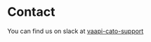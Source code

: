 # Contact

You can find us on slack at [vaapi-cato-support](https://lighthouseva.slack.com/archives/C03G2J6G7AR)
